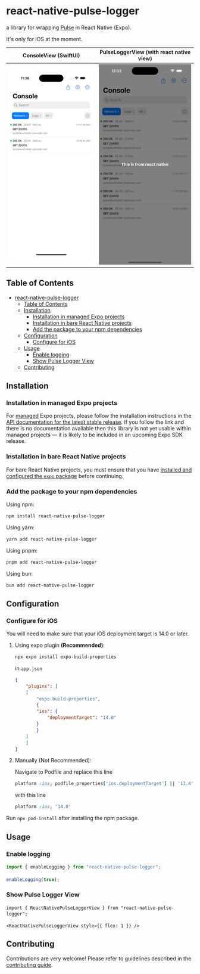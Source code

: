 # react-native-pulse-logger

a library for wrapping [Pulse](https://pulselogger.com/) in React Native (Expo). 

It's only for iOS at the moment.

| ConsoleView (SwiftUI) | PulseLoggerView (with react native view) |
|---|---|
| <img src="image.png" alt="Pulse Logger in React Native in Action" /> | <img src="image2.png" alt="Pulse Logger in React Native in Action" /> |

## Table of Contents

- [react-native-pulse-logger](#react-native-pulse-logger)
  - [Table of Contents](#table-of-contents)
  - [Installation](#installation)
    - [Installation in managed Expo projects](#installation-in-managed-expo-projects)
    - [Installation in bare React Native projects](#installation-in-bare-react-native-projects)
    - [Add the package to your npm dependencies](#add-the-package-to-your-npm-dependencies)
  - [Configuration](#configuration)
    - [Configure for iOS](#configure-for-ios)
  - [Usage](#usage)
    - [Enable logging](#enable-logging)
    - [Show Pulse Logger View](#show-pulse-logger-view)
  - [Contributing](#contributing)


## Installation

### Installation in managed Expo projects

For [managed](https://docs.expo.dev/archive/managed-vs-bare/) Expo projects, please follow the installation instructions in the [API documentation for the latest stable release](#api-documentation). If you follow the link and there is no documentation available then this library is not yet usable within managed projects &mdash; it is likely to be included in an upcoming Expo SDK release.

### Installation in bare React Native projects

For bare React Native projects, you must ensure that you have [installed and configured the `expo` package](https://docs.expo.dev/bare/installing-expo-modules/) before continuing.

### Add the package to your npm dependencies

Using npm:

 ```bash
npm install react-native-pulse-logger
```

Using yarn:

```bash
yarn add react-native-pulse-logger
```

Using pnpm:

```bash
pnpm add react-native-pulse-logger
```

Using bun:

```bash
bun add react-native-pulse-logger
```

## Configuration

### Configure for iOS

You will need to make sure that your iOS deployment target is 14.0 or later.

1. Using expo plugin **(Recommended)**:

    ```bash
    npx expo install expo-build-properties
    ```

    in `app.json`

    ```json
    {
        "plugins": [
        [
            "expo-build-properties",
            {
            "ios": {
                "deploymentTarget": "14.0"
            }
            }
        ]
        ]
    }
    ```

2. Manually (Not Recommended):

    Navigate to Podfile and replace this line

    ```ruby
    platform :ios, podfile_properties['ios.deploymentTarget'] || '13.4'
    ```

    with this line

    ```ruby
    platform :ios, '14.0'
    ```

Run `npx pod-install` after installing the npm package.

## Usage

### Enable logging

```typescript
import { enableLogging } from "react-native-pulse-logger";

enableLogging(true);
```

### Show Pulse Logger View

```tsx
import { ReactNativePulseLoggerView } from "react-native-pulse-logger";

<ReactNativePulseLoggerView style={{ flex: 1 }} />
```

## Contributing

Contributions are very welcome! Please refer to guidelines described in the [contributing guide]( https://github.com/expo/expo#contributing).
